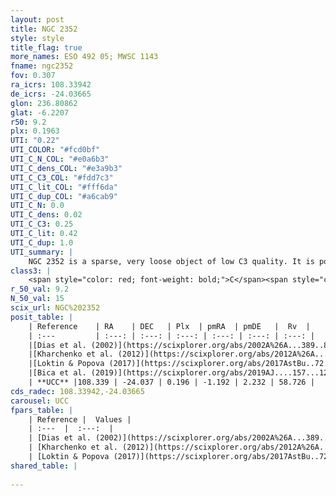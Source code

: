 ```yaml
---
layout: post
title: NGC 2352
style: style
title_flag: true
more_names: ESO 492 05; MWSC 1143
fname: ngc2352
fov: 0.307
ra_icrs: 108.33942
de_icrs: -24.03665
glon: 236.80862
glat: -6.2207
r50: 9.2
plx: 0.1963
UTI: "0.22"
UTI_COLOR: "#fcd0bf"
UTI_C_N_COL: "#e0a6b3"
UTI_C_dens_COL: "#e3a9b3"
UTI_C_C3_COL: "#fdd7c3"
UTI_C_lit_COL: "#fff6da"
UTI_C_dup_COL: "#a6cab9"
UTI_C_N: 0.0
UTI_C_dens: 0.02
UTI_C_C3: 0.25
UTI_C_lit: 0.42
UTI_C_dup: 1.0
UTI_summary: |
    NGC 2352 is a sparse, very loose object of low C3 quality. It is poorly studied in the literature, with no articles listed in the last 6 years.<br><br><span style="color: #99180f; font-weight: bold;">Warning: </span>contains less than 25 stars with <i>P>0.5</i> estimated.
class3: |
    <span style="color: red; font-weight: bold;">C</span><span style="color: red; font-weight: bold;">C</span>
r_50_val: 9.2
N_50_val: 15
scix_url: NGC%202352
posit_table: |
    | Reference    | RA    | DEC   | Plx  | pmRA  | pmDE   |  Rv  |
    | :---         | :---: | :---: | :---: | :---: | :---: | :---: |
    |[Dias et al. (2002)](https://scixplorer.org/abs/2002A%26A...389..871D) | 108.271 | -24.038 | -- | -2.13 | 4.3 | -- |
    |[Kharchenko et al. (2012)](https://scixplorer.org/abs/2012A%26A...543A.156K) | 108.272 | -24.029 | -- | -3.34 | 6.75 | -- |
    |[Loktin & Popova (2017)](https://scixplorer.org/abs/2017AstBu..72..257L) | 108.27 | -24.029 | -- | -4.011 | 4.591 | -- |
    |[Bica et al. (2019)](https://scixplorer.org/abs/2019AJ....157...12B) | 108.277 | -24.042 | -- | -- | -- | -- |
    | **UCC** |108.339 | -24.037 | 0.196 | -1.192 | 2.232 | 58.726 | 
cds_radec: 108.33942,-24.03665
carousel: UCC
fpars_table: |
    | Reference |  Values |
    | :---  |  :---:  |
    | [Dias et al. (2002)](https://scixplorer.org/abs/2002A%26A...389..871D) | `E(B-V)=0.32, Dist=1750.0, Age=8.08` |
    | [Kharchenko et al. (2012)](https://scixplorer.org/abs/2012A%26A...543A.156K) | `e_bv=0.666, distance=3000, log_age=8.775` |
    | [Loktin & Popova (2017)](https://scixplorer.org/abs/2017AstBu..72..257L) | `E(B-V)=0.597, Dmod=14.602, logt=7.66` |
shared_table: |
    
---
```

